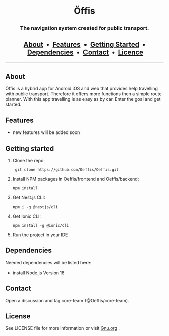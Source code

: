 # <p align="center"> Öffis </p>

### <p align="center"> The navigation system created for public transport. </p>

## <p align="center"> [About](#about)&nbsp; • &nbsp;[Features](#features)&nbsp; • &nbsp;[Getting Started](#getting-started)&nbsp; • &nbsp;[Dependencies](#dependencies)&nbsp; • &nbsp;[Contact](#contact)&nbsp; • &nbsp;[Licence](#license)</p>

</p>

---

## About

Öffis is a hybrid app for Android iOS and web that provides help travelling with public transport. Therefore it offers more functions then a simple route planner. With this app travelling is as easy as by car. Enter the goal and get started.

## Features

-   new features will be added soon

## Getting started

1.  Clone the repo:

         git clone https://github.com/Oeffis/Oeffis.git

2.  Install NPM packages in Oeffis/frontend and Oeffis/backend:

        npm install

3.  Get Nest.js CLI:

        npm i -g @nestjs/cli

4.  Get Ionic CLI:

        npm install -g @ionic/cli

5.  Run the project in your IDE

## Dependencies

Needed dependencies will be listed here:

-   install Node.js Version 18

## Contact

Open a discussion and tag core-team (@Oeffis/core-team).

## License

See LICENSE file for more information or visit [Gnu.org](https://choosealicense.com/licenses/agpl-3.0/) .
